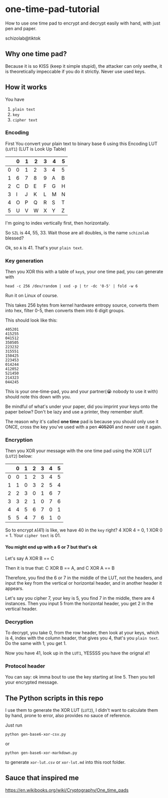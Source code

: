 # one-time-pad-tutorial
How to use one time pad to encrypt and decrypt easily with hand, with just pen and paper.

schizolab@tiktok

## Why one time pad?

Because it is so KISS (keep it simple stupid), the attacker can only seethe, it is theoretically impeccable if you do it strictly. Never use used keys.

## How it works

You have

1. `plain text`
2. `key`
3. `cipher text`

### Encoding

First You convert your plain text to binary base 6 using this Encoding LUT (`LUT1`) (LUT is Look Up Table)

|      |0 |1 |2 |3 |4 |5 |
|------|---|---|---|---|---|---|
|0    |0  |1  |2  |3  |4  |5  |
|1    |6  |7  |8  |9  |A  |B  |
|2    |C  |D  |E  |F  |G  |H  |
|3    |I  |J  |K  |L  |M  |N  |
|4    |O  |P  |Q  |R  |S  |T  |
|5    |U  |V  |W  |X  |Y  |Z  |

I'm going to index vertically first, then horizontally.

So `SZL` is 44, 55, 33. Wait those are all doubles, is the name `schizolab` blessed?

Ok, so `A` is 41. That's your `plain text`.

### Key generation

Then you XOR this with a table of `key`s, your one time pad, you can generate with 

```
head -c 256 /dev/random | xxd -p | tr -dc '0-5' | fold -w 6
```

Run it on Linux of course.

This takes 256 bytes from kernel hardware entropy source, converts them into hex, filter 0-5, then converts them into 6 digit groups.

This should look like this:

```
405201
415255
041512
350505
223232
315551
150425
223453
014244
412052
521450
214323
044245
```

This is your one-time-pad, you and your partner(😭 nobody to use it with) should note this down with you. 

Be mindful of what's under your paper, did you imprint your keys onto the paper below? Don't be lazy and use a printer, they remember stuff.

The reason why it's called **one time** pad is because you should only use it ONCE, cross the key you've used with a pen ~~405201~~ and never use it again.

### Encryption

Then you XOR your message with the one time pad using the XOR LUT (`LUT2`) below:

|   | 0 | 1 | 2 | 3 | 4 | 5 |
| --- | --- | --- | --- | --- | --- | --- |
| 0 | 0 | 1 | 2 | 3 | 4 | 5 |
| 1 | 1 | 0 | 3 | 2 | 5 | 4 |
| 2 | 2 | 3 | 0 | 1 | 6 | 7 |
| 3 | 3 | 2 | 1 | 0 | 7 | 6 |
| 4 | 4 | 5 | 6 | 7 | 0 | 1 |
| 5 | 5 | 4 | 7 | 6 | 1 | 0 |


So to encrypt `A`(41) is like, we have 40 in the `key` right? 4 XOR 4 = 0, 1 XOR 0 = 1. Your `cipher text` is 01.

#### You might end up with a 6 or 7 but that's ok

Let's say
A XOR B == C

Then it is true that: C XOR B == A, and C XOR A == B

Therefore, you find the 6 or 7 in the middle of the LUT, not the headers, and input the key from the vertical or horizontal header, and in another header it appears.

Let's say you cipher 7, your key is 5, you find 7 in the middle, there are 4 instances. Then you input 5 from the horizontal header, you get 2 in the vertical header.

### Decryption

To decrypt, you take 0, from the row header, then look at your keys, which is 4, index with the column header, that gives you 4, that's you `plain text`. Do the same with 1, you get 1. 

Now you have 41, look up in the `LUT1`, YESSSS you have the orignal `A`!!

### Protocol header

You can say: ok imma bout to use the key starting at line 5. Then you tell your encrypted message.

## The Python scripts in this repo

I use them to generate the XOR LUT (`LUT2`), I didn't want to calculate them by hand, prone to error, also provides no sauce of reference.

Just run

```
python gen-base6-xor-csv.py 
```

or

```
python gen-base6-xor-markdown.py
```

to generate `xor-lut.csv` or `xor-lut.md` into this root folder.

## Sauce that inspired me

https://en.wikibooks.org/wiki/Cryptography/One_time_pads

